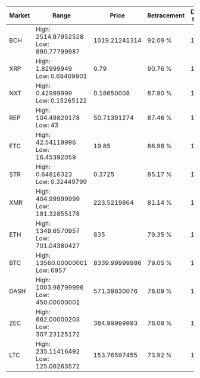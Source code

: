 | Market | Range | Price| Retracement | Doubles to 50% |
| --- | --- | --- | --- | --- |
| BCH | High: 2514.97952528<br />Low: 890.77799987 | 1019.21241314 | 92.09 % | 1.67 |
| XRP | High: 1.82999949<br />Low: 0.68409901 | 0.79 | 90.76 % | 1.59 |
| NXT | High: 0.42999999<br />Low: 0.15265122 | 0.18650008 | 87.80 % | 1.56 |
| REP | High: 104.49829178<br />Low: 43 | 50.71391274 | 87.46 % | 1.45 |
| ETC | High: 42.54119996<br />Low: 16.45392059 | 19.85 | 86.98 % | 1.49 |
| STR | High: 0.64816323<br />Low: 0.32449799 | 0.3725 | 85.17 % | 1.31 |
| XMR | High: 404.99999999<br />Low: 181.32855178 | 223.5219864 | 81.14 % | 1.31 |
| ETH | High: 1349.6570957<br />Low: 701.04380427 | 835 | 79.35 % | 1.23 |
| BTC | High: 13560.00000001<br />Low: 6957 | 8339.99999986 | 79.05 % | 1.23 |
| DASH | High: 1003.98799996<br />Low: 450.00000001 | 571.39830076 | 78.09 % | 1.27 |
| ZEC | High: 662.00000203<br />Low: 307.23125172 | 384.99999993 | 78.08 % | 1.26 |
| LTC | High: 235.11416492<br />Low: 125.06263572 | 153.76597455 | 73.92 % | 1.17 |
